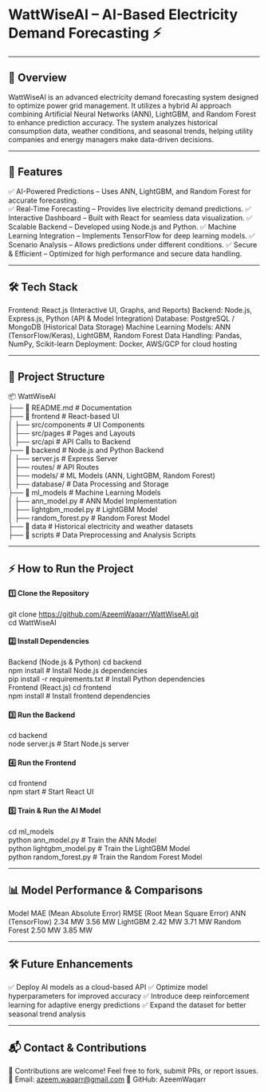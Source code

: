 # WattWiseAI – AI-Based Electricity Demand Forecasting ⚡

---

## 📌 Overview
WattWiseAI is an advanced electricity demand forecasting system designed to optimize power grid management. It utilizes a hybrid AI approach combining Artificial Neural Networks (ANN), LightGBM, and Random Forest to enhance prediction accuracy. The system analyzes historical consumption data, weather conditions, and seasonal trends, helping utility companies and energy managers make data-driven decisions.

---

## 🚀 Features
✅ AI-Powered Predictions – Uses ANN, LightGBM, and Random Forest for accurate forecasting. <br>
✅ Real-Time Forecasting – Provides live electricity demand predictions. 
✅ Interactive Dashboard – Built with React for seamless data visualization. 
✅ Scalable Backend – Developed using Node.js and Python. 
✅ Machine Learning Integration – Implements TensorFlow for deep learning models. 
✅ Scenario Analysis – Allows predictions under different conditions. 
✅ Secure & Efficient – Optimized for high performance and secure data handling. 

---

## 🛠️ Tech Stack
Frontend: React.js (Interactive UI, Graphs, and Reports)
Backend: Node.js, Express.js, Python (API & Model Integration)
Database: PostgreSQL / MongoDB (Historical Data Storage)
Machine Learning Models: ANN (TensorFlow/Keras), LightGBM, Random Forest
Data Handling: Pandas, NumPy, Scikit-learn
Deployment: Docker, AWS/GCP for cloud hosting

---

## 📂 Project Structure
📦 WattWiseAI  
├── 📄 README.md        # Documentation  
├── 📂 frontend         # React-based UI  
│   ├── src/components  # UI Components  
│   ├── src/pages       # Pages and Layouts  
│   ├── src/api         # API Calls to Backend  
├── 📂 backend          # Node.js and Python Backend  
│   ├── server.js       # Express Server  
│   ├── routes/         # API Routes  
│   ├── models/         # ML Models (ANN, LightGBM, Random Forest)  
│   ├── database/       # Data Processing and Storage  
├── 📂 ml_models        # Machine Learning Models  
│   ├── ann_model.py    # ANN Model Implementation  
│   ├── lightgbm_model.py  # LightGBM Model  
│   ├── random_forest.py   # Random Forest Model  
├── 📂 data             # Historical electricity and weather datasets  
├── 📂 scripts          # Data Preprocessing and Analysis Scripts  

---

## ⚡ How to Run the Project
#### 1️⃣ Clone the Repository
git clone https://github.com/AzeemWaqarr/WattWiseAI.git  
cd WattWiseAI  
#### 2️⃣ Install Dependencies
Backend (Node.js & Python)
cd backend  
npm install  # Install Node.js dependencies  
pip install -r requirements.txt  # Install Python dependencies  
Frontend (React.js)
cd frontend  
npm install  # Install frontend dependencies  
#### 3️⃣ Run the Backend
cd backend  
node server.js  # Start Node.js server  
#### 4️⃣ Run the Frontend
cd frontend  
npm start  # Start React UI  
#### 5️⃣ Train & Run the AI Model
cd ml_models  
python ann_model.py  # Train the ANN Model  
python lightgbm_model.py  # Train the LightGBM Model  
python random_forest.py  # Train the Random Forest Model  

---

## 📊 Model Performance & Comparisons
Model	MAE (Mean Absolute Error)	RMSE (Root Mean Square Error)
ANN (TensorFlow)	2.34 MW	3.56 MW
LightGBM	2.42 MW	3.71 MW
Random Forest	2.50 MW	3.85 MW

---

## 🛠 Future Enhancements
✅ Deploy AI models as a cloud-based API
✅ Optimize model hyperparameters for improved accuracy
✅ Introduce deep reinforcement learning for adaptive energy predictions
✅ Expand the dataset for better seasonal trend analysis

---

## 📬 Contact & Contributions
🚀 Contributions are welcome! Feel free to fork, submit PRs, or report issues.
📧 Email: azeem.waqarr@gmail.com
🔗 GitHub: AzeemWaqarr
